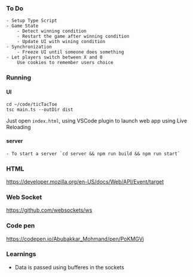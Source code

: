 ### To Do

    - Setup Type Script
    - Game State
        - Detect winning condition
        - Restart the game after winning condition
        - Update UI with wining condition
    - Synchronization
        - Freeze UI until someone does something 
    - Let players switch between X and 0
        Use cookies to remember users choice

### Running

#### UI 

```
cd ~/code/ticTacToe
tsc main.ts --outDir dist
```

Just open `index.html`, using VSCode plugin to launch web app using Live Reloading 
#### server
    - To start a server `cd server && npm run build && npm run start`

### HTML
https://developer.mozilla.org/en-US/docs/Web/API/Event/target

### Web Socket
https://github.com/websockets/ws

### Code pen
https://codepen.io/Abubakkar_Mohmand/pen/PoKMGVj

### Learnings
 - Data is passed using bufferes in the sockets
